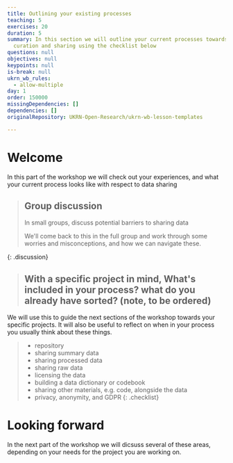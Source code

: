```yaml
---
title: Outlining your existing processes
teaching: 5
exercises: 20
duration: 5
summary: In this section we will outline your current processes towards data
  curation and sharing using the checklist below
questions: null
objectives: null
keypoints: null
is-break: null
ukrn_wb_rules:
  - allow-multiple
day: 1
order: 150000
missingDependencies: []
dependencies: []
originalRepository: UKRN-Open-Research/ukrn-wb-lesson-templates

---
```

# Welcome
In this part of the workshop we will check out your experiences, and what your current process looks like with respect to data sharing


> ## Group discussion
> In small groups, discuss potential barriers to sharing data
> 
> We'll come back to this in the full group and work through some worries and misconceptions, and how we can navigate these.
> 
> 
{: .discussion}

> ## With a specific project in mind,  What's included in your process? what do you already have sorted? (note, to be ordered)
We will use this to guide the next sections of the workshop towards your specific projects. It will also be useful to reflect on when in your process you usually think about these things. 
> - repository
> - sharing summary data
> - sharing processed data
> - sharing raw data
> - licensing the data
> - building a data dictionary or codebook
> - sharing other materials, e.g. code, alongside the data
> - privacy, anonymity, and GDPR
{: .checklist}

# Looking forward
In the next part of the workshop we will dicsuss several of these areas, depending on your needs for the project you are working on. 


